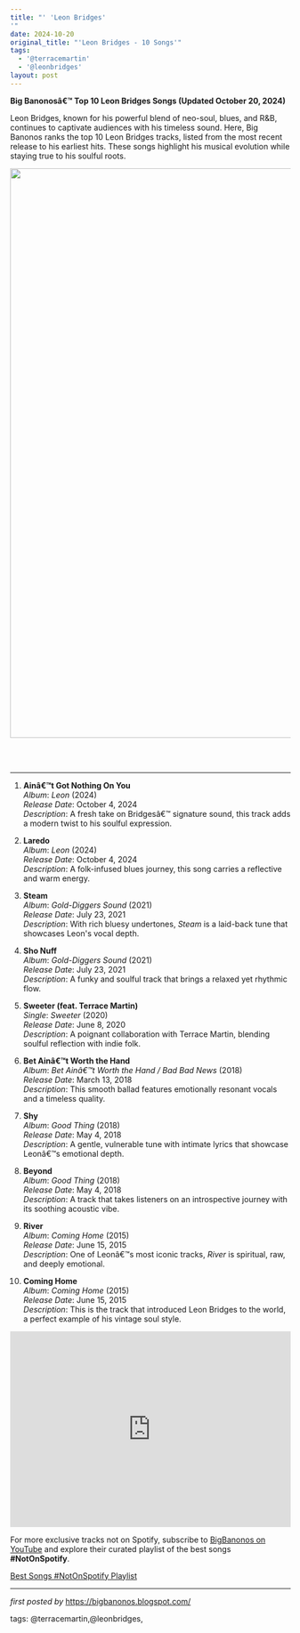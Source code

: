 ```yaml
---
title: "' 'Leon Bridges'
'"
date: 2024-10-20
original_title: "'Leon Bridges - 10 Songs'"
tags:
  - '@terracemartin'
  - '@leonbridges'
layout: post
---
```

<p><strong>Big Banonosâ€™ Top 10 Leon Bridges Songs (Updated October 20, 2024)</strong></p><p>Leon Bridges, known for his powerful blend of neo-soul, blues, and R&B, continues to captivate audiences with his timeless sound. Here, Big Banonos ranks the top 10 Leon Bridges tracks, listed from the most recent release to his earliest hits. These songs highlight his musical evolution while staying true to his soulful roots.</p><div class="separator" ><a href="https://leonbridgesshop.com/cdn/shop/files/Leon_Bridges_Leon_12_Inch_Penny_Loafer_Black_Vinyl_bffc31ea-2f78-44b7-8388-be03e2cbb4a5_2000x.png?v=1722611447"><img border="0" data-original-height="1024" data-original-width="1024" height="1024" src="https://leonbridgesshop.com/cdn/shop/files/Leon_Bridges_Leon_12_Inch_Penny_Loafer_Black_Vinyl_bffc31ea-2f78-44b7-8388-be03e2cbb4a5_2000x.png?v=1722611447" width="1024" /></a></div><br /><p><br /></p><hr /><ol><li><p><strong>Ainâ€™t Got Nothing On You</strong><br /><em>Album</em>: <em>Leon</em> (2024)<br /><em>Release Date</em>: October 4, 2024<br /><em>Description</em>: A fresh take on Bridgesâ€™ signature sound, this track adds a modern twist to his soulful expression.</p></li><li><p><strong>Laredo</strong><br /><em>Album</em>: <em>Leon</em> (2024)<br /><em>Release Date</em>: October 4, 2024<br /><em>Description</em>: A folk-infused blues journey, this song carries a reflective and warm energy.</p></li><li><p><strong>Steam</strong><br /><em>Album</em>: <em>Gold-Diggers Sound</em> (2021)<br /><em>Release Date</em>: July 23, 2021<br /><em>Description</em>: With rich bluesy undertones, <em>Steam</em> is a laid-back tune that showcases Leon's vocal depth.</p></li><li><p><strong>Sho Nuff</strong><br /><em>Album</em>: <em>Gold-Diggers Sound</em> (2021)<br /><em>Release Date</em>: July 23, 2021<br /><em>Description</em>: A funky and soulful track that brings a relaxed yet rhythmic flow.</p></li><li><p><strong>Sweeter (feat. Terrace Martin)</strong><br /><em>Single</em>: <em>Sweeter</em> (2020)<br /><em>Release Date</em>: June 8, 2020<br /><em>Description</em>: A poignant collaboration with Terrace Martin, blending soulful reflection with indie folk.</p></li><li><p><strong>Bet Ainâ€™t Worth the Hand</strong><br /><em>Album</em>: <em>Bet Ainâ€™t Worth the Hand / Bad Bad News</em> (2018)<br /><em>Release Date</em>: March 13, 2018<br /><em>Description</em>: This smooth ballad features emotionally resonant vocals and a timeless quality.</p></li><li><p><strong>Shy</strong><br /><em>Album</em>: <em>Good Thing</em> (2018)<br /><em>Release Date</em>: May 4, 2018<br /><em>Description</em>: A gentle, vulnerable tune with intimate lyrics that showcase Leonâ€™s emotional depth.</p></li><li><p><strong>Beyond</strong><br /><em>Album</em>: <em>Good Thing</em> (2018)<br /><em>Release Date</em>: May 4, 2018<br /><em>Description</em>: A track that takes listeners on an introspective journey with its soothing acoustic vibe.</p></li><li><p><strong>River</strong><br /><em>Album</em>: <em>Coming Home</em> (2015)<br /><em>Release Date</em>: June 15, 2015<br /><em>Description</em>: One of Leonâ€™s most iconic tracks, <em>River</em> is spiritual, raw, and deeply emotional.</p></li><li><p><strong>Coming Home</strong><br /><em>Album</em>: <em>Coming Home</em> (2015)<br /><em>Release Date</em>: June 15, 2015<br /><em>Description</em>: This is the track that introduced Leon Bridges to the world, a perfect example of his vintage soul style.</p></li></ol><iframe allow="autoplay; clipboard-write; encrypted-media; fullscreen; picture-in-picture" allowfullscreen="" frameborder="0" height="352" loading="lazy" src="https://open.spotify.com/embed/playlist/2BNy9SIzjW2xH7jVpCTQ9H?utm_source=generator" width="100%"></iframe>


<!--Subscribe and Playlist Links-->
<div>
    <p>For more exclusive tracks not on Spotify, subscribe to <a href="https://www.youtube.com/@BigBanonos" target="_blank">BigBanonos on YouTube</a> and explore their curated playlist of the best songs <strong>#NotOnSpotify</strong>.</p>
    <p><a href="https://www.youtube.com/playlist?list=PLtuNtuTatqI0kFahUCbtbfenC_ET5O_tr" target="_blank">Best Songs #NotOnSpotify Playlist<br /></a></p></div>

<hr />

<p><em>first posted by</em> <a href="https://bigbanonos.blogspot.com/" rel="noopener" target="_new">https://bigbanonos.blogspot.com/</a></p>

<p>tags: @terracemartin,@leonbridges,</p>
